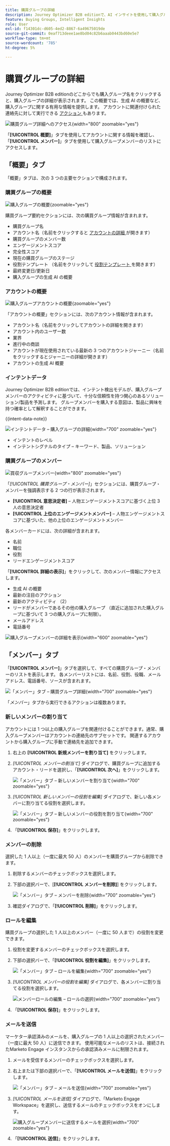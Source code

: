 ```yaml
---
title: 購買グループの詳細
description: Journey Optimizer B2B editionで、AI インサイトを使用して購入グループの詳細を表示し、メンバーの役割を管理し、エンゲージメントスコアを追跡し、インテントデータを分析します。
feature: Buying Groups, Intelligent Insights
role: User
exl-id: f14301dc-d605-4ed2-8867-6a49675019de
source-git-commit: 0eaf713deee1ae8bd04c82b6aaab0443bd60e5e7
workflow-type: tm+mt
source-wordcount: '785'
ht-degree: 5%

---
```


# 購買グループの詳細

Journey Optimizer B2B editionのどこからでも購入グループ名をクリックすると、購入グループの詳細が表示されます。 この概要では、生成 AI の概要など、購入グループに関する有用な情報を提供します。 アカウントに関連付けられた連絡先に対して実行できる [ アクション ](#buying-group-actions) もあります。

![ 購買グループ詳細へのアクセス ](./assets/buying-group-details.png){width="800" zoomable="yes"}

「**[!UICONTROL 概要]**」タブを使用してアカウントに関する情報を確認し、「**[!UICONTROL メンバー]**」タブを使用して購入グループメンバーのリストにアクセスします。

## 「概要」タブ

「概要」タブは、次の 3 つの主要セクションで構成されます。

### 購買グループの概要

![ 購入グループの概要 ](./assets/details-page-buying-group-overview.png){zoomable="yes"}

購買グループ要約セクションには、次の購買グループ情報が含まれます。

* 購買グループ名
* アカウント名（名前をクリックすると [ アカウントの詳細 ](../accounts/account-details.md) が開きます）
* 購買グループのメンバー数
* エンゲージメントスコア
* 完全性スコア
* 現在の購買グループのステージ
* 役割テンプレート （名前をクリックして [ 役割テンプレート ](buying-groups-role-templates.md#access-and-browse-role-templates) を開きます）
* 最終変更日/更新日
* 購入グループの生成 AI の概要

### アカウントの概要

![ 購入グループアカウントの概要 ](./assets/details-page-buying-group-account-overview.png){zoomable="yes"}

「アカウントの概要」セクションには、次のアカウント情報が含まれます。

* アカウント名（名前をクリックしてアカウントの詳細を開きます）
* アカウント内のユーザー数
* 業界
* 進行中の商談
* アカウントが現在使用されている最新の 3 つのアカウントジャーニー（名前をクリックするとジャーニーの詳細が開きます）
* アカウントの生成 AI 概要

### インテントデータ

Journey Optimizer B2B editionでは、インテント検出モデルが、購入グループメンバーのアクティビティに基づいて、十分な信頼性を持つ関心のあるソリューション/製品を予測します。 グループメンバーを購入する意図は、製品に興味を持つ確率として解釈することができます。

{{intent-data-note}}

![ インテントデータ – 購入グループの詳細 ](../accounts/assets/intent-data-panel.png){width="700" zoomable="yes"}

* インテントのレベル
* インテントシグナルのタイプ – キーワード、製品、ソリューション

### 購買グループのメンバー

![ 買収グループメンバー ](./assets/details-page-buying-group-members.png){width="800" zoomable="yes"}

「_[!UICONTROL 購買グループ・メンバー]_」セクションには、購買グループ・メンバーを強調表示する 2 つの行が表示されます。

* **[!UICONTROL 意思決定者]** – 人物エンゲージメントスコアに基づく上位 3 人の意思決定者
* **[!UICONTROL 上位のエンゲージメントメンバー]** – 人物エンゲージメントスコアに基づいた、他の上位のエンゲージメントメンバー

各メンバーカードには、次の詳細が含まれます。

* 名前
* 職位
* 役割
* リードエンゲージメントスコア

「**[!UICONTROL 詳細の表示]**」をクリックして、次のメンバー情報にアクセスします。

* 生成 AI の概要
* 最新の注目のアクション
* 最新のアクティビティ （2）
* リードがメンバーであるその他の購入グループ （直近に追加された購入グループに基づいて 3 つの購入グループに制限）。
* メールアドレス
* 電話番号

![ 購入グループメンバーの詳細を表示 ](./assets/details-page-buying-group-members-view-details.png){width="600" zoomable="yes"}

## 「メンバー」タブ

「**[!UICONTROL メンバー]**」タブを選択して、すべての購買グループ・メンバーのリストを表示します。 各メンバーリストには、名前、役割、役職、メールアドレス、電話番号、ソースが含まれます。

![ 「メンバー」タブ – 購買グループ詳細 ](./assets/buying-group-details-members-tab.png){width="700" zoomable="yes"}

「_メンバー_」タブから実行できるアクションは複数あります。

### 新しいメンバーの割り当て

アカウントには 1 つ以上の購入グループを関連付けることができます。通常、購入グループメンバーはアカウントの連絡先のサブセットです。 関連するアカウントから購入グループに手動で連絡先を追加できます。

1. 右上の **[!UICONTROL 新規メンバーを割り当て]** をクリックします。

1. _[!UICONTROL メンバーの割当て]_ ダイアログで、購買グループに追加するアカウント・リードを選択し、「**[!UICONTROL 次へ]**」をクリックします。

   ![ 「メンバー」タブ – 新しいメンバーを割り当て ](./assets/buying-group-details-assign-member.png){width="700" zoomable="yes"}

1. _[!UICONTROL 新しいメンバーの役割を編集]_ ダイアログで、新しい各メンバーに割り当てる役割を選択します。

   ![ 「メンバー」タブ – 新しいメンバーの役割を割り当て ](./assets/buying-group-details-assign-member-edit-role.png){width="700" zoomable="yes"}

1. 「**[!UICONTROL 保存]**」をクリックします。

### メンバーの削除

選択した 1 人以上（一度に最大 50 人）のメンバーを購買グループから削除できます。

1. 削除するメンバーのチェックボックスを選択します。

1. 下部の選択バーで、[**[!UICONTROL メンバーを削除]**] をクリックします。

   ![ 「メンバー」タブ – メンバーを削除 ](./assets/buying-group-details-remove-selected.png){width="700" zoomable="yes"}

1. 確認ダイアログで、「**[!UICONTROL 削除]**」をクリックします。

### ロールを編集

購買グループの選択した 1 人以上のメンバー（一度に 50 人まで）の役割を変更できます。

1. 役割を変更するメンバーのチェックボックスを選択します。

1. 下部の選択バーで、「**[!UICONTROL 役割を編集]**」をクリックします。

   ![ 「メンバー」タブ – ロールを編集 ](./assets/buying-group-details-edit-roles.png){width="700" zoomable="yes"}

1. _[!UICONTROL メンバーの役割を編集]_ ダイアログで、各メンバーに割り当てる役割を選択します。

   ![ メンバーロールの編集 – ロールの選択 ](./assets/buying-group-details-edit-roles-choose-roles.png){width="700" zoomable="yes"}

1. 「**[!UICONTROL 保存]**」をクリックします。

### メールを送信

マーケター承認済みのメールを、購入グループの 1 人以上の選択されたメンバー（一度に最大 50 人）に送信できます。 使用可能なメールのリストは、接続されたMarketo Engage インスタンスからの承認済みメールに制限されます。

1. メールを受信するメンバーのチェックボックスを選択します。

1. 右上または下部の選択バーで、「**[!UICONTROL メールを送信]**」をクリックします。

   ![ 「メンバー」タブ – メールを送信 ](./assets/buying-group-details-send-email.png){width="700" zoomable="yes"}

1. _[!UICONTROL メールを送信]_ ダイアログで、「Marketo Engage Workspace」を選択し、送信するメールのチェックボックスをオンにします。

   ![ 購入グループメンバーに送信するメールを選択 ](../accounts/assets/account-details-send-email-dialog.png){width="700" zoomable="yes"}

1. 「**[!UICONTROL 送信]**」をクリックします。
